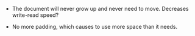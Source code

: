 - The document will never grow up and never need to move.
Decreases write-read speed?

- No more padding, which causes to use more space than it needs.